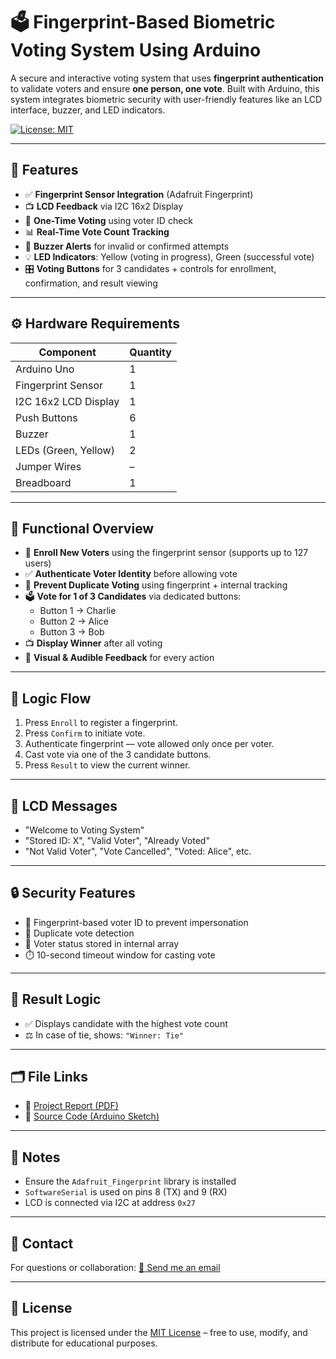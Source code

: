 # 🗳️ Fingerprint-Based Biometric Voting System Using Arduino

A secure and interactive voting system that uses **fingerprint authentication** to validate voters and ensure **one person, one vote**. Built with Arduino, this system integrates biometric security with user-friendly features like an LCD interface, buzzer, and LED indicators.

[![License: MIT](https://img.shields.io/badge/License-MIT-yellow.svg)](./LICENSE)

---

## 🔐 Features

- ✅ **Fingerprint Sensor Integration** (Adafruit Fingerprint)
- 📺 **LCD Feedback** via I2C 16x2 Display
- 🔐 **One-Time Voting** using voter ID check
- 📊 **Real-Time Vote Count Tracking**
- 🚨 **Buzzer Alerts** for invalid or confirmed attempts
- 💡 **LED Indicators**: Yellow (voting in progress), Green (successful vote)
- 🎛️ **Voting Buttons** for 3 candidates + controls for enrollment, confirmation, and result viewing

---

## ⚙️ Hardware Requirements

| Component               | Quantity |
|------------------------|----------|
| Arduino Uno            | 1        |
| Fingerprint Sensor     | 1        |
| I2C 16x2 LCD Display   | 1        |
| Push Buttons           | 6        |
| Buzzer                 | 1        |
| LEDs (Green, Yellow)   | 2        |
| Jumper Wires           | –        |
| Breadboard             | 1        |

---

## 🔧 Functional Overview

- 📇 **Enroll New Voters** using the fingerprint sensor (supports up to 127 users)
- ✅ **Authenticate Voter Identity** before allowing vote
- 🚫 **Prevent Duplicate Voting** using fingerprint + internal tracking
- 🗳️ **Vote for 1 of 3 Candidates** via dedicated buttons:
  - Button 1 → Charlie
  - Button 2 → Alice
  - Button 3 → Bob
- 📺 **Display Winner** after all voting
- 🎉 **Visual & Audible Feedback** for every action

---

## 🧠 Logic Flow

1. Press `Enroll` to register a fingerprint.
2. Press `Confirm` to initiate vote.
3. Authenticate fingerprint — vote allowed only once per voter.
4. Cast vote via one of the 3 candidate buttons.
5. Press `Result` to view the current winner.

---

## 💬 LCD Messages

- "Welcome to Voting System"
- "Stored ID: X", "Valid Voter", "Already Voted"
- "Not Valid Voter", "Vote Cancelled", "Voted: Alice", etc.

---

## 🔒 Security Features

- 🔐 Fingerprint-based voter ID to prevent impersonation
- 🚫 Duplicate vote detection
- 🧠 Voter status stored in internal array
- ⏱️ 10-second timeout window for casting vote

---

## 📜 Result Logic

- ✅ Displays candidate with the highest vote count
- ⚖️ In case of tie, shows: `"Winner: Tie"`

---

## 🗂️ File Links

- 📄 [Project Report (PDF)](../Report/22BEC137_ASSIGNMENT_ES.pdf)
- 💾 [Source Code (Arduino Sketch)](../CODE/Arduino_Code.ino)

---

## 📝 Notes

- Ensure the `Adafruit_Fingerprint` library is installed
- `SoftwareSerial` is used on pins 8 (TX) and 9 (RX)
- LCD is connected via I2C at address `0x27`

---

## 📩 Contact

For questions or collaboration: [📧 Send me an email](mailto:yourname@example.com)

---

## 📄 License

This project is licensed under the [MIT License](./LICENSE) – free to use, modify, and distribute for educational purposes.
